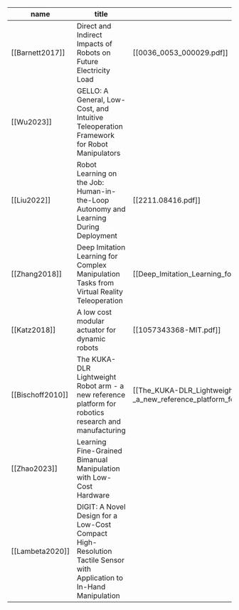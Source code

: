 | name             | title                                                                                                                | file                                                                                                          | org                  | tag                        | url                                                                                                                                      |
| ---------------- | -------------------------------------------------------------------------------------------------------------------- | ------------------------------------------------------------------------------------------------------------- | -------------------- | -------------------------- | ---------------------------------------------------------------------------------------------------------------------------------------- |
| [[Barnett2017]]  | Direct and Indirect Impacts of Robots on Future Electricity Load                                                     | [[0036_0053_000029.pdf]]                                                                                      | Applied Energy Group |                            | https://www.aceee.org/files/proceedings/2017/data/polopoly_fs/1.3687904.1501159084!/fileserver/file/790278/filename/0036_0053_000029.pdf |
| [[Wu2023]]       | GELLO: A General, Low-Cost, and Intuitive Teleoperation Framework for Robot Manipulators                             |                                                                                                               |                      | #teleoperation             | https://wuphilipp.github.io/gello_site/                                                                                                  |
| [[Liu2022]]      | Robot Learning on the Job: Human-in-the-Loop Autonomy and Learning During Deployment                                 | [[2211.08416.pdf]]                                                                                            | [[UT Austin]]        |                            | https://arxiv.org/abs/2211.08416                                                                                                         |
| [[Zhang2018]]    | Deep Imitation Learning for Complex Manipulation Tasks from Virtual Reality Teleoperation                            | [[Deep_Imitation_Learning_for_Complex_Manipulation_Tasks_from_Virtual_Reality_Teleoperation.pdf]]             | [[Berkeley AI lab]]  | #teleoperation             | https://ieeexplore.ieee.org/abstract/document/8461249                                                                                    |
| [[Katz2018]]     | A low cost modular actuator for dynamic robots                                                                       | [[1057343368-MIT.pdf]]                                                                                        | [[MIT]]              | #teleoperation #quadrupole | https://dspace.mit.edu/handle/1721.1/118671                                                                                              |
| [[Bischoff2010]] | The KUKA-DLR Lightweight Robot arm - a new reference platform for robotics research and manufacturing                | [[The_KUKA-DLR_Lightweight_Robot_arm_-_a_new_reference_platform_for_robotics_research_and_manufacturing.pdf]] | [[KUKA]]             |                            | https://ieeexplore.ieee.org/document/5756872                                                                                             |
| [[Zhao2023]]     | Learning Fine-Grained Bimanual Manipulation with Low-Cost Hardware                                                   |                                                                                                               |                      | #teleoperation             | https://www.trossenrobotics.com/aloha.aspx                                                                                               |
| [[Lambeta2020]]  | DIGIT: A Novel Design for a Low-Cost Compact High-Resolution Tactile Sensor with Application to In-Hand Manipulation |                                                                                                               |                      | #tactile                   | https://digit.ml/                                                                                                                        |
